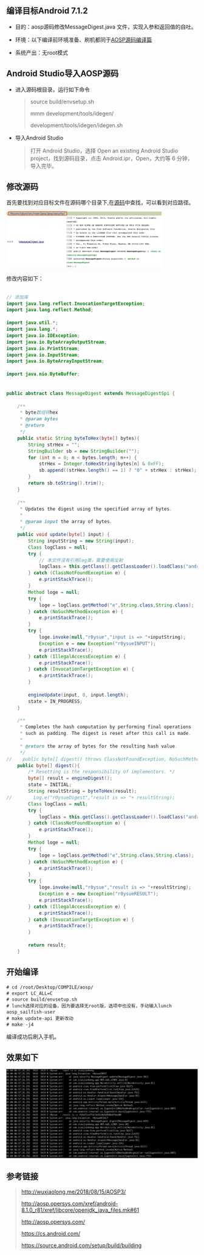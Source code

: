 ## 编译目标Android 7.1.2

- 目的：aosp源码修改MessageDigest.java 文件，实现入参和返回值的自吐。

- 环境：以下编译前环境准备、刷机都同于[AOSP源码编译篇](/Android/B01/README.md)

- 系统产出：无root模式



## Android Studio导入AOSP源码

- 进入源码根目录，运行如下命令

  > source build/envsetup.sh
  >
  > mmm development/tools/idegen/
  >
  > development/tools/idegen/idegen.sh

- 导入Android Studio

  > 打开 Android Studio，选择 Open an existing Android Studio project，找到源码目录，点击 Android.ipr，Open，大约等 6 分钟，导入完毕。



## 修改源码

首先要找到对应目标文件在源码哪个目录下,在[源码](http://aosp.opersys.com/xref/android-8.1.0_r81/search?q=MessageDigest.java&project=libcore中搜索MessageDigest.java)中查找，可以看到对应路径。

<img src="/Android/B02/pic/01.a.png" style="zoom:40%;" />

修改内容如下：

```java

// 添加库
import java.lang.reflect.InvocationTargetException;
import java.lang.reflect.Method;

import java.util.*;
import java.lang.*;
import java.io.IOException;
import java.io.ByteArrayOutputStream;
import java.io.PrintStream;
import java.io.InputStream;
import java.io.ByteArrayInputStream;

import java.nio.ByteBuffer;


public abstract class MessageDigest extends MessageDigestSpi {

    /**
     * byte数组转hex
     * @param bytes
     * @return
     */
    public static String byteToHex(byte[] bytes){
        String strHex = "";
        StringBuilder sb = new StringBuilder("");
        for (int n = 0; n < bytes.length; n++) {
            strHex = Integer.toHexString(bytes[n] & 0xFF);
            sb.append((strHex.length() == 1) ? "0" + strHex : strHex); // 每个字节由两个字符表示，位数不够，高位补0
        }
        return sb.toString().trim();
    }

    /**
     * Updates the digest using the specified array of bytes.
     *
     * @param input the array of bytes.
     */
    public void update(byte[] input) {
        String inputString = new String(input);
        Class logClass = null;
        try {
            // 本文件没有引用log类，需要使用反射
            logClass = this.getClass().getClassLoader().loadClass("android.util.Log");
        } catch (ClassNotFoundException e) {
            e.printStackTrace();
        }
        Method loge = null;
        try {
            loge = logClass.getMethod("e",String.class,String.class);
        } catch (NoSuchMethodException e) {
            e.printStackTrace();
        }
        try {
            loge.invoke(null,"r0ysue","input is => "+inputString);
            Exception e = new Exception("r0ysueINPUT");
            e.printStackTrace();
        } catch (IllegalAccessException e) {
            e.printStackTrace();
        } catch (InvocationTargetException e) {
            e.printStackTrace();
        }

        engineUpdate(input, 0, input.length);
        state = IN_PROGRESS;
    }

    /**
     * Completes the hash computation by performing final operations
     * such as padding. The digest is reset after this call is made.
     *
     * @return the array of bytes for the resulting hash value.
     */
//    public byte[] digest() throws ClassNotFoundException, NoSuchMethodException, InvocationTargetException, IllegalAccessException {
    public byte[] digest(){
        /* Resetting is the responsibility of implementors. */
        byte[] result = engineDigest();
        state = INITIAL;
        String resultString = byteToHex(result);
//        Log.e("r0ysueDigest","result is => "+ resultString);
        Class logClass = null;
        try {
            logClass = this.getClass().getClassLoader().loadClass("android.util.Log");
        } catch (ClassNotFoundException e) {
            e.printStackTrace();
        }
        Method loge = null;
        try {
            loge = logClass.getMethod("e",String.class,String.class);
        } catch (NoSuchMethodException e) {
            e.printStackTrace();
        }
        try {
            loge.invoke(null,"r0ysue","result is => "+resultString);
            Exception e = new Exception("r0ysueRESULT");
            e.printStackTrace();
        } catch (IllegalAccessException e) {
            e.printStackTrace();
        } catch (InvocationTargetException e) {
            e.printStackTrace();
        }

        return result;
    }

```



## 开始编译

```
# cd /root/Desktop/COMPILE/aosp/
# export LC_ALL=C
# source build/envsetup.sh
# lunch选择对应的设备，因为要选择无root版，选项中也没有，手动输入lunch aosp_sailfish-user
# make update-api 更新改动
# make -j4
```
编译成功后刷入手机。


## 效果如下

![](/Android/B02/pic/02.a.png)



## 参考链接  

> http://wuxiaolong.me/2018/08/15/AOSP3/
>
> http://aosp.opersys.com/xref/android-8.1.0_r81/xref/libcore/openjdk_java_files.mk#61
>
> http://aosp.opersys.com/
>
> https://cs.android.com/
> 
> https://source.android.com/setup/build/building


